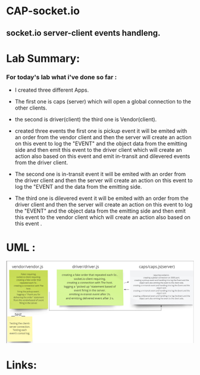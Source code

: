 # CAP-socket.io
## socket.io server-client events handleng.

# Lab Summary:
### For today's lab what i've done so far :
*  I created three different Apps.
* The first one is caps (server) which will open a global connection to the other clients.
* the second is driver(client) the third one is Vendor(client).


* created three events the first one is pickup event it will be emited with an order from the vendor client and then the server will create an action on this event to log the "EVENT" and the object data from the emitting side  and then emit this event to the driver client which will create an action also based on this event and emit in-transit and dilevered events from the driver client.


*  The second one is in-transit event it will be emited  with an order from the driver client and then the server will create an action on this event to log the "EVENT  and the data from the emitting side.

* The third one is dilevered event it will be emited with an order from the driver client and then the server will create an action on this event to log the "EVENT" and the object data from the emitting side  and then emit this event to the vendor client which will create an action also based on this event .



# UML :
![](./class12.png)



# Links:
